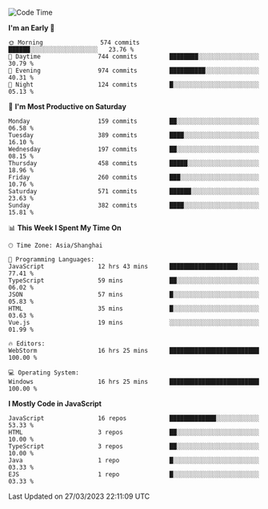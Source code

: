 <!--START_SECTION:waka-->
![Code Time](http://img.shields.io/badge/Code%20Time-2%2C192%20hrs%2045%20mins-blue)

**I'm an Early 🐤** 

```text
🌞 Morning                574 commits         ██████░░░░░░░░░░░░░░░░░░░   23.76 % 
🌆 Daytime                744 commits         ████████░░░░░░░░░░░░░░░░░   30.79 % 
🌃 Evening                974 commits         ██████████░░░░░░░░░░░░░░░   40.31 % 
🌙 Night                  124 commits         █░░░░░░░░░░░░░░░░░░░░░░░░   05.13 % 
```
📅 **I'm Most Productive on Saturday** 

```text
Monday                   159 commits         ██░░░░░░░░░░░░░░░░░░░░░░░   06.58 % 
Tuesday                  389 commits         ████░░░░░░░░░░░░░░░░░░░░░   16.10 % 
Wednesday                197 commits         ██░░░░░░░░░░░░░░░░░░░░░░░   08.15 % 
Thursday                 458 commits         █████░░░░░░░░░░░░░░░░░░░░   18.96 % 
Friday                   260 commits         ███░░░░░░░░░░░░░░░░░░░░░░   10.76 % 
Saturday                 571 commits         ██████░░░░░░░░░░░░░░░░░░░   23.63 % 
Sunday                   382 commits         ████░░░░░░░░░░░░░░░░░░░░░   15.81 % 
```


📊 **This Week I Spent My Time On** 

```text
🕑︎ Time Zone: Asia/Shanghai

💬 Programming Languages: 
JavaScript               12 hrs 43 mins      ███████████████████░░░░░░   77.41 % 
TypeScript               59 mins             ██░░░░░░░░░░░░░░░░░░░░░░░   06.02 % 
JSON                     57 mins             █░░░░░░░░░░░░░░░░░░░░░░░░   05.83 % 
HTML                     35 mins             █░░░░░░░░░░░░░░░░░░░░░░░░   03.63 % 
Vue.js                   19 mins             ░░░░░░░░░░░░░░░░░░░░░░░░░   01.99 % 

🔥 Editors: 
WebStorm                 16 hrs 25 mins      █████████████████████████   100.00 % 

💻 Operating System: 
Windows                  16 hrs 25 mins      █████████████████████████   100.00 % 
```

**I Mostly Code in JavaScript** 

```text
JavaScript               16 repos            █████████████░░░░░░░░░░░░   53.33 % 
HTML                     3 repos             ██░░░░░░░░░░░░░░░░░░░░░░░   10.00 % 
TypeScript               3 repos             ██░░░░░░░░░░░░░░░░░░░░░░░   10.00 % 
Java                     1 repo              █░░░░░░░░░░░░░░░░░░░░░░░░   03.33 % 
EJS                      1 repo              █░░░░░░░░░░░░░░░░░░░░░░░░   03.33 % 
```




 Last Updated on 27/03/2023 22:11:09 UTC
<!--END_SECTION:waka-->

<!--
**likaiqiang/likaiqiang** is a ✨ _special_ ✨ repository because its `README.md` (this file) appears on your GitHub profile.

Here are some ideas to get you started:

- 🔭 I’m currently working on ...
- 🌱 I’m currently learning ...
- 👯 I’m looking to collaborate on ...
- 🤔 I’m looking for help with ...
- 💬 Ask me about ...
- 📫 How to reach me: ...
- 😄 Pronouns: ...
- ⚡ Fun fact: ...
-->
